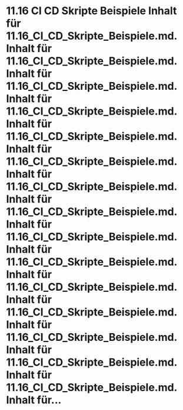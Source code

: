 # 11.16 CI CD Skripte Beispiele Inhalt für 11.16_CI_CD_Skripte_Beispiele.md. Inhalt für 11.16_CI_CD_Skripte_Beispiele.md. Inhalt für 11.16_CI_CD_Skripte_Beispiele.md. Inhalt für 11.16_CI_CD_Skripte_Beispiele.md. Inhalt für 11.16_CI_CD_Skripte_Beispiele.md. Inhalt für 11.16_CI_CD_Skripte_Beispiele.md. Inhalt für 11.16_CI_CD_Skripte_Beispiele.md. Inhalt für 11.16_CI_CD_Skripte_Beispiele.md. Inhalt für 11.16_CI_CD_Skripte_Beispiele.md. Inhalt für 11.16_CI_CD_Skripte_Beispiele.md. Inhalt für 11.16_CI_CD_Skripte_Beispiele.md. Inhalt für 11.16_CI_CD_Skripte_Beispiele.md. Inhalt für 11.16_CI_CD_Skripte_Beispiele.md. Inhalt für 11.16_CI_CD_Skripte_Beispiele.md. Inhalt für 11.16_CI_CD_Skripte_Beispiele.md. Inhalt für...